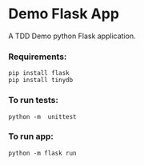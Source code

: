 # Demo Flask App

A TDD Demo python Flask application.

### Requirements:

    pip install flask
    pip install tinydb

### To run tests:

    python -m  unittest
    
### To run app:

    python -m flask run